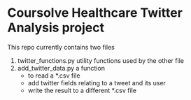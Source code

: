 Coursolve Healthcare Twitter Analysis project
===========================

This repo currently contains two files

1. twitter_functions.py
   utility functions used by the other file
2. add_twitter_data.py
   a function 
   - to read a *.csv file
   - add twitter fields relating to a tweet and its user
   - write the result to a different *.csv file
